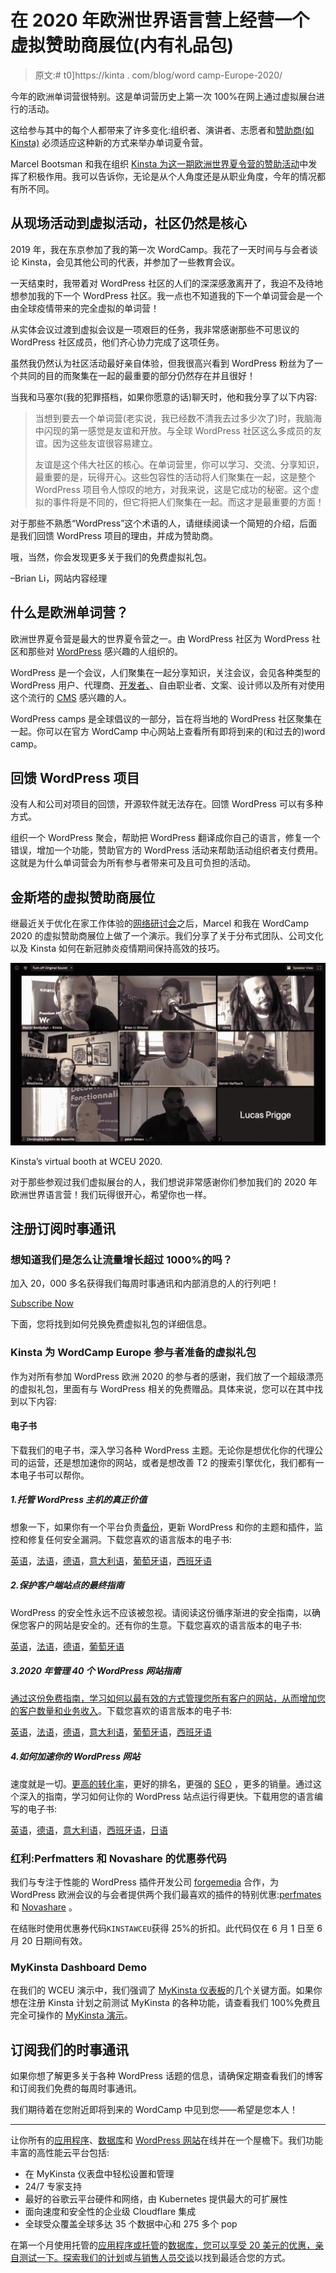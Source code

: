 # 在 2020 年欧洲世界语言营上经营一个虚拟赞助商展位(内有礼品包)

> 原文:# t0]https://kinta . com/blog/word camp-Europe-2020/

今年的欧洲单词营很特别。这是单词营历史上第一次 100%在网上通过虚拟展台进行的活动。

这给参与其中的每个人都带来了许多变化:组织者、演讲者、志愿者和[赞助商(如 Kinsta)](https://2020.europe.wordcamp.org/sponsor/kinsta/) 必须适应这种新的方式来举办单词夏令营。

Marcel Bootsman 和我在组织 [Kinsta 为这一期欧洲世界夏令营的赞助活动](https://kinsta.com/blog/wordcamp-europe/)中发挥了积极作用。我可以告诉你，无论是从个人角度还是从职业角度，今年的情况都有所不同。

 ## 从现场活动到虚拟活动，社区仍然是核心

2019 年，我在东京参加了我的第一次 WordCamp。我花了一天时间与与会者谈论 Kinsta，会见其他公司的代表，并参加了一些教育会议。

一天结束时，我带着对 WordPress 社区的人们的深深感激离开了，我迫不及待地想参加我的下一个 WordPress 社区。我一点也不知道我的下一个单词营会是一个由全球疫情带来的完全虚拟的单词营！

从实体会议过渡到虚拟会议是一项艰巨的任务，我非常感谢那些不可思议的 WordPress 社区成员，他们齐心协力完成了这项任务。

虽然我仍然认为社区活动最好亲自体验，但我很高兴看到 WordPress 粉丝为了一个共同的目的而聚集在一起的最重要的部分仍然存在并且很好！

当我和马塞尔(我的犯罪搭档，如果你愿意的话)聊天时，他和我分享了以下内容:

> 当想到要去一个单词营(老实说，我已经数不清我去过多少次了)时，我脑海中闪现的第一感觉是友谊和开放。与全球 WordPress 社区这么多成员的友谊。因为这些友谊很容易建立。
> 
> 友谊是这个伟大社区的核心。在单词营里，你可以学习、交流、分享知识，最重要的是，玩得开心。这些包容性的活动将人们聚集在一起，这是整个 WordPress 项目令人惊叹的地方，对我来说，这是它成功的秘密。这个虚拟的事件将是不同的，但它将把人们聚集在一起。而这才是最重要的方面！

对于那些不熟悉“WordPress”这个术语的人，请继续阅读一个简短的介绍，后面是我们回馈 WordPress 项目的理由，并成为赞助商。

哦，当然，你会发现更多关于我们的免费虚拟礼包。

–Brian Li，网站内容经理

## 什么是欧洲单词营？

欧洲世界夏令营是最大的世界夏令营之一。由 WordPress 社区为 WordPress 社区和那些对 [WordPress](https://kinsta.com/knowledgebase/what-is-wordpress/) 感兴趣的人组织的。

WordPress 是一个会议，人们聚集在一起分享知识，关注会议，会见各种类型的 WordPress 用户、代理商、[开发者、](https://kinsta.com/blog/hire-wordpress-developer/)、自由职业者、文案、设计师以及所有对使用这个流行的 [CMS](https://kinsta.com/knowledgebase/content-management-system/) 感兴趣的人。

WordPress camps 是全球倡议的一部分，旨在将当地的 WordPress 社区聚集在一起。你可以在官方 WordCamp 中心网站上查看所有即将到来的(和过去的)word camp。

## 回馈 WordPress 项目

没有人和公司对项目的回馈，开源软件就无法存在。回馈 WordPress 可以有多种方式。

组织一个 WordPress 聚会，帮助把 WordPress 翻译成你自己的语言，修复一个错误，增加一个功能，赞助官方的 WordPress 活动来帮助活动组织者支付费用。这就是为什么单词营会为所有参与者带来可及且可负担的活动。

## 金斯塔的虚拟赞助商展位

继最近关于优化在家工作体验的[网络研讨会](https://kinsta.com/webinars/working-from-home/)之后，Marcel 和我在 WordCamp 2020 的虚拟赞助商展位上做了一个演示。我们分享了关于分布式团队、公司文化以及 Kinsta 如何在新冠肺炎疫情期间保持高效的技巧。

![Kinsta's virtual booth at WCEU 2020.](img/2da378d8c49ccb1a5e6647b67fcec84f.png)

Kinsta’s virtual booth at WCEU 2020.



对于那些参观过我们虚拟展台的人，我们想说非常感谢你们参加我们的 2020 年欧洲世界语言营！我们玩得很开心，希望你也一样。

 ## 注册订阅时事通讯



### 想知道我们是怎么让流量增长超过 1000%的吗？

加入 20，000 多名获得我们每周时事通讯和内部消息的人的行列吧！

[Subscribe Now](#newsletter)

下面，您将找到如何兑换免费虚拟礼包的详细信息。

### Kinsta 为 WordCamp Europe 参与者准备的虚拟礼包

作为对所有参加 WordPress 欧洲 2020 的参与者的感谢，我们放了一个超级漂亮的虚拟礼包，里面有与 WordPress 相关的免费赠品。具体来说，您可以在其中找到以下内容:

#### 电子书

下载我们的电子书，深入学习各种 WordPress 主题。无论你是想优化你的代理公司的运营，还是想加速你的网站，或者是想改善 T2 的搜索引擎优化，我们都有一本电子书可以帮你。

##### 1.托管 WordPress 主机的真正价值

想象一下，如果你有一个平台负责[备份](https://kinsta.com/help/wordpress-backups/)，更新 WordPress 和你的主题和插件，监控和修复任何安全漏洞。下载您喜欢的语言版本的电子书:

[英语](https://kinsta.com/ebooks/wordpress/managed-wordpress-hosting/)，[法语](https://kinsta.com/fr/ebooks/wordpress/hebergement-wordpress-infogere/)，[德语](https://kinsta.com/de/ebooks/wordpress/verwaltetes-wordpress-hosting/)，[意大利语](https://kinsta.com/it/ebooks/wordpress/hosting-wordpress-gestito/)，[葡萄牙语](https://kinsta.com/pt/ebooks/wordpress/hospedagem-gerenciada-wordpress/)，[西班牙语](https://kinsta.com/es/ebooks/wordpress/wordpress-hosting-administrado/)

##### 2.保护客户端站点的最终指南

WordPress 的安全性永远不应该被忽视。请阅读这份循序渐进的安全指南，以确保您客户的网站是安全的。还有你的生意。下载您喜欢的语言版本的电子书:

[英语](https://kinsta.com/ebooks/wordpress/how-to-secure-wordpress-site/)，[法语](https://kinsta.com/fr/ebooks/wordpress/comment-securiser-site-wordpress/)，[德语](https://kinsta.com/de/ebooks/wordpress/wie-man-wordpress-seiten-sichert/)，[葡萄牙语](https://kinsta.com/pt/ebooks/wordpress/como-proteger-um-site-wordpress/)

##### 3.2020 年管理 40 个 WordPress 网站指南

[通过这份免费指南，学习如何以最有效的方式管理您所有客户的网站，从而增加您的客户数量和业务收入](https://kinsta.com/blog/growing-saas-company/)。下载您喜欢的语言版本的电子书:

[英语](https://kinsta.com/ebooks/wordpress/manage-multiple-wordpress-sites/)，[法语](https://kinsta.com/fr/ebooks/wordpress/gerer-plusieurs-sites-wordpress/)，[德语](https://kinsta.com/de/ebooks/wordpress/mehrere-wordpress-seiten-verwalten/)，[意大利语](https://kinsta.com/it/ebooks/wordpress/gestire-siti-wordpress-multipli/)，[葡萄牙语](https://kinsta.com/pt/ebooks/wordpress/gerenciar-varios-sites-wordpress/)，[西班牙语](https://kinsta.com/es/ebooks/wordpress/gestionar-varios-sitios-wordpress/)

##### 4.如何加速你的 WordPress 网站

速度就是一切。[更高的转化率](https://kinsta.com/blog/conversion-rate-optimization-tips/)，更好的排名，更强的 [SEO](https://kinsta.com/blog/what-does-seo-stand-for/) ，更多的销量。通过这个深入的指南，学习如何让你的 WordPress 站点运行得更快。下载用您的语言编写的电子书:

[英语](https://kinsta.com/ebooks/wordpress/speed-up-wordpress/)，[德语](https://kinsta.com/de/ebooks/wordpress/wordpress-beschleunigen/)，[意大利语](https://kinsta.com/it/ebooks/wordpress/velocizzare-wordpress/)，[西班牙语](https://kinsta.com/es/ebooks/wordpress/acelerar-sitio-wordpress/)，[日语](https://kinsta.com/jp/ebooks/wordpress/speed-up-wordpress/)

### 红利:Perfmatters 和 Novashare 的优惠券代码

我们与专注于性能的 WordPress 插件开发公司 [forgemedia](https://forgemedia.io/) 合作，为 WordPress 欧洲会议的与会者提供两个我们最喜欢的插件的特别优惠:[perfmates](https://perfmatters.io/)和 [Novashare](https://novashare.io/) 。

在结账时使用优惠券代码`KINSTAWCEU`获得 25%的折扣。此代码仅在 6 月 1 日至 6 月 20 日期间有效。

### MyKinsta Dashboard Demo

在我们的 WCEU 演示中，我们强调了 [MyKinsta 仪表板](https://kinsta.com/MyKinsta)的几个关键方面。如果你想在注册 Kinsta 计划之前测试 MyKinsta 的各种功能，请查看我们 100%免费且完全可操作的 [MyKinsta 演示](https://demo.kinsta.com/register)。



## 订阅我们的时事通讯

如果你想了解更多关于各种 WordPress 话题的信息，请确保定期查看我们的博客和订阅我们免费的每周时事通讯。

我们期待着在您附近即将到来的 WordCamp 中见到您——希望是您本人！

* * *

让你所有的[应用程序](https://kinsta.com/application-hosting/)、[数据库](https://kinsta.com/database-hosting/)和 [WordPress 网站](https://kinsta.com/wordpress-hosting/)在线并在一个屋檐下。我们功能丰富的高性能云平台包括:

*   在 MyKinsta 仪表盘中轻松设置和管理
*   24/7 专家支持
*   最好的谷歌云平台硬件和网络，由 Kubernetes 提供最大的可扩展性
*   面向速度和安全性的企业级 Cloudflare 集成
*   全球受众覆盖全球多达 35 个数据中心和 275 多个 pop

在第一个月使用托管的[应用程序或托管](https://kinsta.com/application-hosting/)的[数据库，您可以享受 20 美元的优惠，亲自测试一下。探索我们的](https://kinsta.com/database-hosting/)[计划](https://kinsta.com/plans/)或[与销售人员交谈](https://kinsta.com/contact-us/)以找到最适合您的方式。